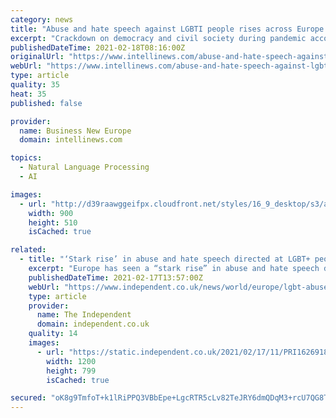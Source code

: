 ```yaml
---
category: news
title: "Abuse and hate speech against LGBTI people rises across Europe and Central Asia"
excerpt: "Crackdown on democracy and civil society during pandemic accompanied by increase in hate speech by politicians finds ILGA-Europe report."
publishedDateTime: 2021-02-18T08:16:00Z
originalUrl: "https://www.intellinews.com/abuse-and-hate-speech-against-lgbti-people-rises-across-europe-and-central-asia-203283/"
webUrl: "https://www.intellinews.com/abuse-and-hate-speech-against-lgbti-people-rises-across-europe-and-central-asia-203283/"
type: article
quality: 35
heat: 35
published: false

provider:
  name: Business New Europe
  domain: intellinews.com

topics:
  - Natural Language Processing
  - AI

images:
  - url: "http://d39raawggeifpx.cloudfront.net/styles/16_9_desktop/s3/articleimages/Rainbow_flag_breeze_Cropped-2.jpg"
    width: 900
    height: 510
    isCached: true

related:
  - title: "‘Stark rise’ in abuse and hate speech directed at LGBT+ people across Europe, report warns"
    excerpt: "Europe has seen a “stark rise” in abuse and hate speech directed at LGBT+ people over the last year, a campaign group has warned. ILGA-Europe said in its annual report that progress which human rights advocates had taken for granted was now “increasingly fragile”."
    publishedDateTime: 2021-02-17T13:57:00Z
    webUrl: "https://www.independent.co.uk/news/world/europe/lgbt-abuse-hate-europe-ilga-b1803383.html"
    type: article
    provider:
      name: The Independent
      domain: independent.co.uk
    quality: 14
    images:
      - url: "https://static.independent.co.uk/2021/02/17/11/PRI162691807.jpg?width=1200&auto=webp&quality=75"
        width: 1200
        height: 799
        isCached: true

secured: "oK8g9TmfoT+k1lRiPPQ3VBbEpe+LgcRTR5cLv82TeJRY6dmQDqM3+rcU7QG8TSzakGolBJIT7Aqqn8z882CXeGCRgFpVMLUP4ekG71UYeWDWvduZhhF/Lv0vV2+KVIR+vOsMuBRdyH34bUSePYcJY8jeJr8WTDJ0lJjmbEYGefz2zoNpxD7mKFO8LITYURiGwVQLy00q2/TCHO9W74k0Wzt2DfVvls3Q+rdeL1+JMcByNhKiJXRkTNqKbCuOdSnWgowPkc8VOQHxbF+stNYiooh7+KgbC4uLeVPGb9D8O3PTVC5U4fbgXLghTvA66FvHGumJ27yZwdYXxvc7nNyvAC0lfB3+dPgwlAKq56wKw5E=;bHg3eOAb6mDm/Avh2mn4qA=="
---
```


